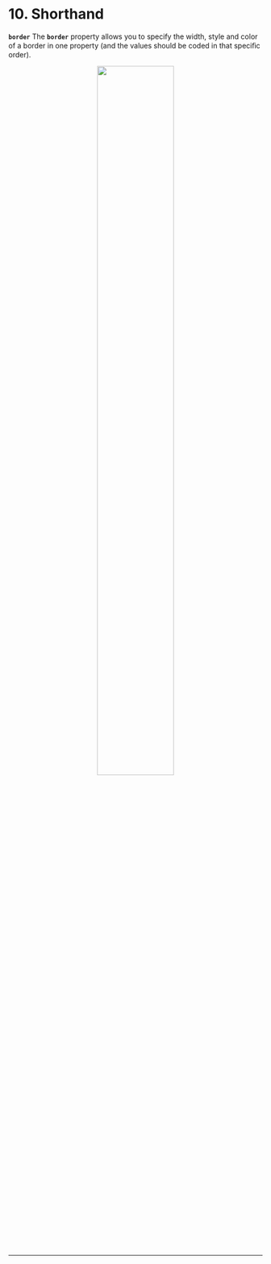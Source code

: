# 10. Shorthand

**`border`**
The **`border`** property allows you to specify the width, style and color of a border in one property (and the values should be coded in that speciﬁc order).

<figure align="center">
<img src="Shorthand.png" width ="60%" />
<figcaption>  </figcaption>
</figure>

---